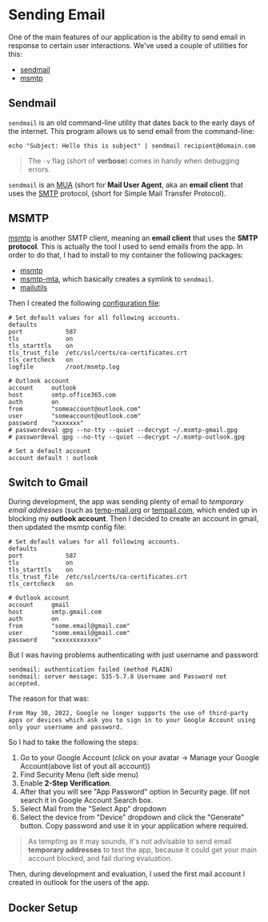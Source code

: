# Sending Email
One of the main features of our application is the ability to send email in response to certain user interactions. We've used a couple of utilities for this:

* [sendmail](https://en.wikipedia.org/wiki/Sendmail)
* [msmtp](https://marlam.de/msmtp/)

## Sendmail
`sendmail` is an old command-line utility that dates back to the early days of the internet. This program allows us to send email from the command-line:
```
echo "Subject: Hello this is subject" | sendmail recipient@domain.com
```

> The `-v` flag (short of **verbose**) comes in handy when debugging errors.

`sendmail` is an [MUA](https://en.wikipedia.org/wiki/Email_client) (short for **Mail User Agent**, aka an **email client** that uses the [SMTP](https://en.wikipedia.org/wiki/Simple_Mail_Transfer_Protocol) protocol, (short for Simple Mail Transfer Protocol).

## MSMTP
[msmtp](https://marlam.de/msmtp/) is another SMTP client, meaning an **email client** that uses the **SMTP protocol**. This is actually the tool I used to send emails from the app. In order to do that, I had to install to my container the following packages:

* [msmtp]()
* [msmtp-mta](), which basically creates a symlink to ``sendmail``.
* [mailutils]()

Then I created the following [configuration file](https://marlam.de/msmtp/msmtp.html):
```
# Set default values for all following accounts.
defaults
port            587
tls             on
tls_starttls    on
tls_trust_file  /etc/ssl/certs/ca-certificates.crt
tls_certcheck   on
logfile         /root/msmtp.log

# Outlook account
account     outlook
host        smtp.office365.com
auth        on
from        "someaccount@outlook.com"
user        "someaccount@outlook.com"
password    "xxxxxxx"
# passwordeval gpg --no-tty --quiet --decrypt ~/.msmtp-gmail.gpg
# passwordeval gpg --no-tty --quiet --decrypt ~/.msmtp-outlook.gpg

# Set a default account
account default : outlook
```

## Switch to Gmail
During development, the app was sending plenty of email to *temporary email addresses* (such as [temp-mail.org](https://temp-mail.org/en) or [tempail.com](https://tempail.com/en/), which ended up in blocking my **outlook account**. Then I decided to create an account in gmail, then updated the msmtp config file:
```
# Set default values for all following accounts.
defaults
port            587
tls             on
tls_starttls    on
tls_trust_file  /etc/ssl/certs/ca-certificates.crt
tls_certcheck   on

# Outlook account
account     gmail
host        smtp.gmail.com
auth        on
from        "some.email@gmail.com"
user        "some.email@gmail.com"
password    "xxxxxxxxxxxx"
```

But I was having problems authenticating with just username and password:
```
sendmail: authentication failed (method PLAIN)
sendmail: server message: 535-5.7.8 Username and Password not accepted.
```

The reason for that was:
```
From May 30, 2022, ​​Google no longer supports the use of third-party apps or devices which ask you to sign in to your Google Account using only your username and password.
```

So I had to take the following the steps:

1. Go to your Google Account (click on your avatar -> Manage your Google Account(above list of yout all account))
2. Find Security Menu (left side menu)
3. Enable **2-Step Verification**.
4. After that you will see "App Password" option in Security page. (If not search it in Google Account Search box.
5. Select Mail from the "Select App" dropdown
6. Select the device from "Device" dropdown and click the "Generate" button. Copy password and use it in your application where required.

> As tempting as it may sounds, it's not advisable to send email **temporary addresses** to test the app, because it could get your main account blocked, and fail during evaluation.

Then, during development and evaluation, I used the first mail account I created in outlook for the users of the app.

## Docker Setup

